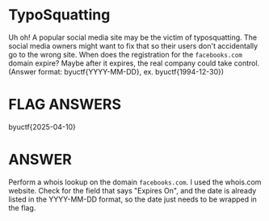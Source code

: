 # TypoSquatting 

Uh oh! A popular social media site may be the victim of typosquatting. The social media owners might want to fix that so their users don't accidentally go to the wrong site. When does the registration for the `facebooks.com` domain expire? Maybe after it expires, the real company could take control. (Answer format: byuctf{YYYY-MM-DD}, ex. byuctf{1994-12-30})

# FLAG ANSWERS
byuctf{2025-04-10}

# ANSWER

Perform a whois lookup on the domain `facebooks.com`. I used the whois.com website. Check for the field that says "Expires On", and the date is already listed in the YYYY-MM-DD format, so the date just needs to be wrapped in the flag.